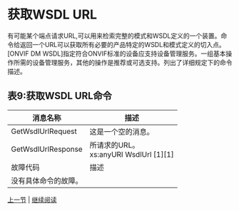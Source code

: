 # 获取WSDL URL

有可能某个端点请求URL,可以用来检索完整的模式和WSDL定义的一个装置。命令给返回一个URL可以获取所有必要的产品特定的WSDL和模式定义的切入点。[ONVIF DM WSDL]指定符合ONVIF标准的设备应支持设备管理服务。一组基本操作所需的设备管理服务，其他的操作是推荐或可选支持。列出了详细规定下的命令描述。          

## 表9:获取WSDL URL命令

消息名称|描述
----|----
GetWsdlUrlRequest|这是一个空的消息。
GetWsdlUrlResponse|所请求的URL。<br/>xs:anyURI WsdlUrl [1][1]
故障代码|描述
 |没有具体命令的故障。

[上一节](08.01.md) | [继续阅读](08.02.md)
